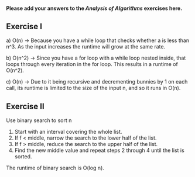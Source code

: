 #### Please add your answers to the **_Analysis of Algorithms_** exercises here.

## Exercise I

a)
O(n) -> Because you have a while loop that checks whether a is less than n^3. As the input increases the runtime will grow at the same rate.

b)
O(n^2) -> Since you have a for loop with a while loop nested inside, that loops through every iteration in the for loop. This results in a runtime of O(n^2).

c)
O(n) -> Due to it being recursive and decrementing bunnies by 1 on each call, its runtime is limited to the size of the input n, and so it runs in O(n).

## Exercise II

Use binary search to sort n

1. Start with an interval covering the whole list.
2. If f < middle, narrow the search to the lower half of the list.
3. If f > middle, reduce the search to the upper half of the list.
4. Find the new middle value and repeat steps 2 through 4 until the list is sorted.

The runtime of binary search is O(log n).

